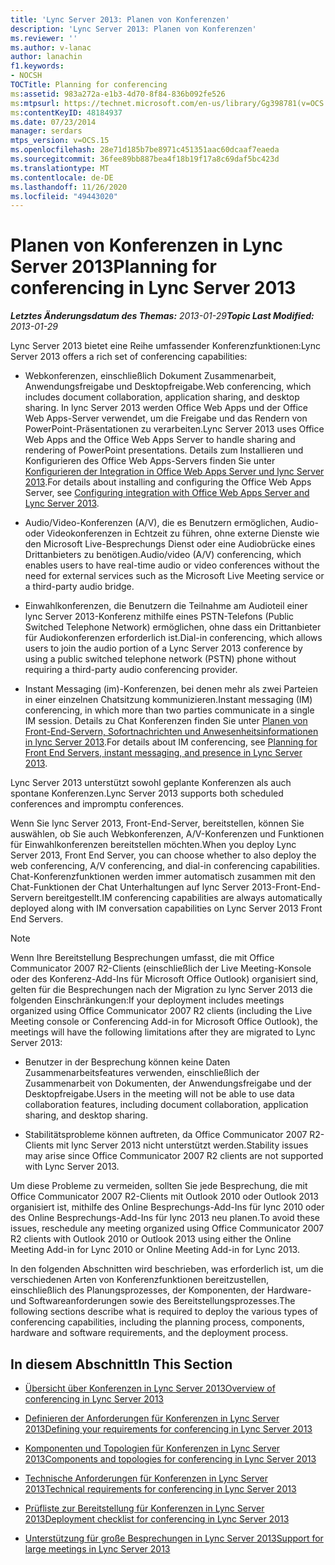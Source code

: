 ```yaml
---
title: 'Lync Server 2013: Planen von Konferenzen'
description: 'Lync Server 2013: Planen von Konferenzen'
ms.reviewer: ''
ms.author: v-lanac
author: lanachin
f1.keywords:
- NOCSH
TOCTitle: Planning for conferencing
ms:assetid: 983a272a-e1b3-4d70-8f84-836b092fe526
ms:mtpsurl: https://technet.microsoft.com/en-us/library/Gg398781(v=OCS.15)
ms:contentKeyID: 48184937
ms.date: 07/23/2014
manager: serdars
mtps_version: v=OCS.15
ms.openlocfilehash: 28e71d185b7be8971c451351aac60dcaaf7eaeda
ms.sourcegitcommit: 36fee89bb887bea4f18b19f17a8c69daf5bc423d
ms.translationtype: MT
ms.contentlocale: de-DE
ms.lasthandoff: 11/26/2020
ms.locfileid: "49443020"
---
```

# <a name="planning-for-conferencing-in-lync-server-2013"></a><span data-ttu-id="1dccd-103">Planen von Konferenzen in Lync Server 2013</span><span class="sxs-lookup"><span data-stu-id="1dccd-103">Planning for conferencing in Lync Server 2013</span></span>

<div data-xmlns="http://www.w3.org/1999/xhtml">

<div class="topic" data-xmlns="http://www.w3.org/1999/xhtml" data-msxsl="urn:schemas-microsoft-com:xslt" data-cs="https://msdn.microsoft.com/">

<div data-asp="https://msdn2.microsoft.com/asp">



</div>

<div id="mainSection">

<div id="mainBody"><span data-ttu-id="1dccd-104">

<span> </span></span><span class="sxs-lookup"><span data-stu-id="1dccd-104">

<span> </span></span></span>

<span data-ttu-id="1dccd-105">_**Letztes Änderungsdatum des Themas:** 2013-01-29_</span><span class="sxs-lookup"><span data-stu-id="1dccd-105">_**Topic Last Modified:** 2013-01-29_</span></span>

<span data-ttu-id="1dccd-106">Lync Server 2013 bietet eine Reihe umfassender Konferenzfunktionen:</span><span class="sxs-lookup"><span data-stu-id="1dccd-106">Lync Server 2013 offers a rich set of conferencing capabilities:</span></span>

  - <span data-ttu-id="1dccd-107">Webkonferenzen, einschließlich Dokument Zusammenarbeit, Anwendungsfreigabe und Desktopfreigabe.</span><span class="sxs-lookup"><span data-stu-id="1dccd-107">Web conferencing, which includes document collaboration, application sharing, and desktop sharing.</span></span> <span data-ttu-id="1dccd-108">In lync Server 2013 werden Office Web Apps und der Office Web Apps-Server verwendet, um die Freigabe und das Rendern von PowerPoint-Präsentationen zu verarbeiten.</span><span class="sxs-lookup"><span data-stu-id="1dccd-108">Lync Server 2013 uses Office Web Apps and the Office Web Apps Server to handle sharing and rendering of PowerPoint presentations.</span></span> <span data-ttu-id="1dccd-109">Details zum Installieren und Konfigurieren des Office Web Apps-Servers finden Sie unter [Konfigurieren der Integration in Office Web Apps Server und lync Server 2013](lync-server-2013-enabling-office-web-apps-server-and-lync-server-2013.md).</span><span class="sxs-lookup"><span data-stu-id="1dccd-109">For details about installing and configuring the Office Web Apps Server, see [Configuring integration with Office Web Apps Server and Lync Server 2013](lync-server-2013-enabling-office-web-apps-server-and-lync-server-2013.md).</span></span>

  - <span data-ttu-id="1dccd-110">Audio/Video-Konferenzen (A/V), die es Benutzern ermöglichen, Audio-oder Videokonferenzen in Echtzeit zu führen, ohne externe Dienste wie den Microsoft Live-Besprechungs Dienst oder eine Audiobrücke eines Drittanbieters zu benötigen.</span><span class="sxs-lookup"><span data-stu-id="1dccd-110">Audio/video (A/V) conferencing, which enables users to have real-time audio or video conferences without the need for external services such as the Microsoft Live Meeting service or a third-party audio bridge.</span></span>

  - <span data-ttu-id="1dccd-111">Einwahlkonferenzen, die Benutzern die Teilnahme am Audioteil einer lync Server 2013-Konferenz mithilfe eines PSTN-Telefons (Public Switched Telephone Network) ermöglichen, ohne dass ein Drittanbieter für Audiokonferenzen erforderlich ist.</span><span class="sxs-lookup"><span data-stu-id="1dccd-111">Dial-in conferencing, which allows users to join the audio portion of a Lync Server 2013 conference by using a public switched telephone network (PSTN) phone without requiring a third-party audio conferencing provider.</span></span>

  - <span data-ttu-id="1dccd-112">Instant Messaging (im)-Konferenzen, bei denen mehr als zwei Parteien in einer einzelnen Chatsitzung kommunizieren.</span><span class="sxs-lookup"><span data-stu-id="1dccd-112">Instant messaging (IM) conferencing, in which more than two parties communicate in a single IM session.</span></span> <span data-ttu-id="1dccd-113">Details zu Chat Konferenzen finden Sie unter [Planen von Front-End-Servern, Sofortnachrichten und Anwesenheitsinformationen in lync Server 2013](lync-server-2013-planning-for-front-end-servers-instant-messaging-and-presence.md).</span><span class="sxs-lookup"><span data-stu-id="1dccd-113">For details about IM conferencing, see [Planning for Front End Servers, instant messaging, and presence in Lync Server 2013](lync-server-2013-planning-for-front-end-servers-instant-messaging-and-presence.md).</span></span>

<span data-ttu-id="1dccd-114">Lync Server 2013 unterstützt sowohl geplante Konferenzen als auch spontane Konferenzen.</span><span class="sxs-lookup"><span data-stu-id="1dccd-114">Lync Server 2013 supports both scheduled conferences and impromptu conferences.</span></span>

<span data-ttu-id="1dccd-115">Wenn Sie lync Server 2013, Front-End-Server, bereitstellen, können Sie auswählen, ob Sie auch Webkonferenzen, A/V-Konferenzen und Funktionen für Einwahlkonferenzen bereitstellen möchten.</span><span class="sxs-lookup"><span data-stu-id="1dccd-115">When you deploy Lync Server 2013, Front End Server, you can choose whether to also deploy the web conferencing, A/V conferencing, and dial-in conferencing capabilities.</span></span> <span data-ttu-id="1dccd-116">Chat-Konferenzfunktionen werden immer automatisch zusammen mit den Chat-Funktionen der Chat Unterhaltungen auf lync Server 2013-Front-End-Servern bereitgestellt.</span><span class="sxs-lookup"><span data-stu-id="1dccd-116">IM conferencing capabilities are always automatically deployed along with IM conversation capabilities on Lync Server 2013 Front End Servers.</span></span>

<div>


> [!NOTE]  
> <span data-ttu-id="1dccd-117">Wenn Ihre Bereitstellung Besprechungen umfasst, die mit Office Communicator 2007 R2-Clients (einschließlich der Live Meeting-Konsole oder des Konferenz-Add-Ins für Microsoft Office Outlook) organisiert sind, gelten für die Besprechungen nach der Migration zu lync Server 2013 die folgenden Einschränkungen:</span><span class="sxs-lookup"><span data-stu-id="1dccd-117">If your deployment includes meetings organized using Office Communicator 2007 R2 clients (including the Live Meeting console or Conferencing Add-in for Microsoft Office Outlook), the meetings will have the following limitations after they are migrated to Lync Server 2013:</span></span> 
> <UL>
> <LI>
> <P><span data-ttu-id="1dccd-118">Benutzer in der Besprechung können keine Daten Zusammenarbeitsfeatures verwenden, einschließlich der Zusammenarbeit von Dokumenten, der Anwendungsfreigabe und der Desktopfreigabe.</span><span class="sxs-lookup"><span data-stu-id="1dccd-118">Users in the meeting will not be able to use data collaboration features, including document collaboration, application sharing, and desktop sharing.</span></span></P>
> <LI>
> <P><span data-ttu-id="1dccd-119">Stabilitätsprobleme können auftreten, da Office Communicator 2007 R2-Clients mit lync Server 2013 nicht unterstützt werden.</span><span class="sxs-lookup"><span data-stu-id="1dccd-119">Stability issues may arise since Office Communicator 2007 R2 clients are not supported with Lync Server 2013.</span></span></P></LI></UL><span data-ttu-id="1dccd-120">Um diese Probleme zu vermeiden, sollten Sie jede Besprechung, die mit Office Communicator 2007 R2-Clients mit Outlook 2010 oder Outlook 2013 organisiert ist, mithilfe des Online Besprechungs-Add-Ins für lync 2010 oder des Online Besprechungs-Add-Ins für lync 2013 neu planen.</span><span class="sxs-lookup"><span data-stu-id="1dccd-120">To avoid these issues, reschedule any meeting organized using Office Communicator 2007 R2 clients with Outlook 2010 or Outlook 2013 using either the Online Meeting Add-in for Lync 2010 or Online Meeting Add-in for Lync 2013.</span></span>



</div>

<span data-ttu-id="1dccd-121">In den folgenden Abschnitten wird beschrieben, was erforderlich ist, um die verschiedenen Arten von Konferenzfunktionen bereitzustellen, einschließlich des Planungsprozesses, der Komponenten, der Hardware-und Softwareanforderungen sowie des Bereitstellungsprozesses.</span><span class="sxs-lookup"><span data-stu-id="1dccd-121">The following sections describe what is required to deploy the various types of conferencing capabilities, including the planning process, components, hardware and software requirements, and the deployment process.</span></span>

<div>

## <a name="in-this-section"></a><span data-ttu-id="1dccd-122">In diesem Abschnitt</span><span class="sxs-lookup"><span data-stu-id="1dccd-122">In This Section</span></span>

  - [<span data-ttu-id="1dccd-123">Übersicht über Konferenzen in Lync Server 2013</span><span class="sxs-lookup"><span data-stu-id="1dccd-123">Overview of conferencing in Lync Server 2013</span></span>](lync-server-2013-overview-of-conferencing.md)

  - [<span data-ttu-id="1dccd-124">Definieren der Anforderungen für Konferenzen in Lync Server 2013</span><span class="sxs-lookup"><span data-stu-id="1dccd-124">Defining your requirements for conferencing in Lync Server 2013</span></span>](lync-server-2013-defining-your-requirements-for-conferencing.md)

  - [<span data-ttu-id="1dccd-125">Komponenten und Topologien für Konferenzen in Lync Server 2013</span><span class="sxs-lookup"><span data-stu-id="1dccd-125">Components and topologies for conferencing in Lync Server 2013</span></span>](lync-server-2013-components-and-topologies-for-conferencing.md)

  - [<span data-ttu-id="1dccd-126">Technische Anforderungen für Konferenzen in Lync Server 2013</span><span class="sxs-lookup"><span data-stu-id="1dccd-126">Technical requirements for conferencing in Lync Server 2013</span></span>](lync-server-2013-technical-requirements-for-conferencing.md)

  - [<span data-ttu-id="1dccd-127">Prüfliste zur Bereitstellung für Konferenzen in Lync Server 2013</span><span class="sxs-lookup"><span data-stu-id="1dccd-127">Deployment checklist for conferencing in Lync Server 2013</span></span>](lync-server-2013-deployment-checklist-for-conferencing.md)

  - [<span data-ttu-id="1dccd-128">Unterstützung für große Besprechungen in Lync Server 2013</span><span class="sxs-lookup"><span data-stu-id="1dccd-128">Support for large meetings in Lync Server 2013</span></span>](lync-server-2013-support-for-large-meetings.md)

<span data-ttu-id="1dccd-129"></div>

</div>

<span> </span>

</div>

</div>

</span><span class="sxs-lookup"><span data-stu-id="1dccd-129"></div>

</div>

<span> </span>

</div>

</div>

</span></span></div>

